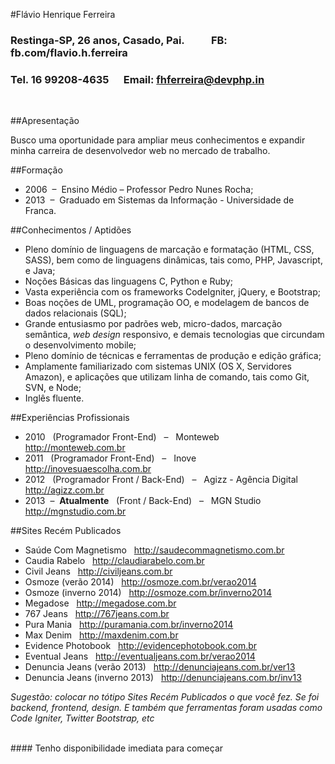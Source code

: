 
#Flávio Henrique Ferreira
### Restinga-SP, 26 anos, Casado, Pai. &nbsp;&nbsp;&nbsp;&nbsp;&nbsp;&nbsp;&nbsp;&nbsp;&nbsp;&nbsp;FB: fb.com/flavio.h.ferreira
### Tel. 16 99208-4635 &nbsp;&nbsp;&nbsp;&nbsp;&nbsp;Email: fhferreira@devphp.in
<br />

##Apresentação

Busco uma oportunidade para ampliar meus conhecimentos e expandir minha carreira de desenvolvedor web no mercado de trabalho.

##Formação

- 2006 &nbsp;–&nbsp; Ensino Médio – Professor Pedro Nunes Rocha;
- 2013 &nbsp;–&nbsp; Graduado em Sistemas da Informação - Universidade de Franca.

##Conhecimentos / Aptidões

- Pleno domínio de linguagens de marcação e formatação (HTML, CSS, SASS), bem como de linguagens dinâmicas, tais como, PHP, Javascript, e Java;
- Noções Básicas das linguagens C, Python e Ruby;
- Vasta experiência com os frameworks CodeIgniter, jQuery, e Bootstrap;
- Boas noções de UML, programação OO, e modelagem de bancos de dados relacionais (SQL);
- Grande entusiasmo por padrões web, micro-dados, marcação semântica, *web design* responsivo, e demais tecnologias que circundam o desenvolvimento mobile;
- Pleno domínio de técnicas e ferramentas de produção e edição gráfica;
- Amplamente familiarizado com sistemas UNIX (OS X, Servidores Amazon), e aplicações que utilizam linha de comando, tais como Git, SVN, e Node;
- Inglês fluente.

##Experiências Profissionais

- 2010 &nbsp;&nbsp;(Programador Front-End) &nbsp;&nbsp;–&nbsp;&nbsp; Monteweb&nbsp;&nbsp; <http://monteweb.com.br>
- 2011 &nbsp;&nbsp;(Programador Front-End) &nbsp;&nbsp;–&nbsp;&nbsp; Inove&nbsp;&nbsp; <http://inovesuaescolha.com.br>
- 2012 &nbsp;&nbsp;(Programador Front / Back-End) &nbsp;&nbsp;–&nbsp;&nbsp; Agizz - Agência Digital&nbsp;&nbsp; <http://agizz.com.br>
- 2013 &nbsp;–&nbsp; **Atualmente** &nbsp;&nbsp;(Front / Back-End) &nbsp;&nbsp;–&nbsp;&nbsp; MGN Studio&nbsp;&nbsp; <http://mgnstudio.com.br>

##Sites Recém Publicados

- Saúde Com Magnetismo &nbsp;&nbsp;<http://saudecommagnetismo.com.br>
- Caudia Rabelo &nbsp;&nbsp;<http://claudiarabelo.com.br>
- Civil Jeans &nbsp;&nbsp;<http://civiljeans.com.br>
- Osmoze (verão 2014) &nbsp;&nbsp;<http://osmoze.com.br/verao2014>
- Osmoze (inverno 2014) &nbsp;&nbsp;<http://osmoze.com.br/inverno2014>
- Megadose &nbsp;&nbsp;<http://megadose.com.br>
- 767 Jeans &nbsp;&nbsp;<http://767jeans.com.br>
- Pura Mania &nbsp;&nbsp;<http://puramania.com.br/inverno2014>
- Max Denim &nbsp;&nbsp;<http://maxdenim.com.br>
- Evidence Photobook &nbsp;&nbsp;<http://evidencephotobook.com.br>
- Eventual Jeans &nbsp;&nbsp;<http://eventualjeans.com.br/verao2014>
- Denuncia Jeans (verão 2013) &nbsp;&nbsp;<http://denunciajeans.com.br/ver13>
- Denuncia Jeans (inverno 2013) &nbsp;&nbsp;<http://denunciajeans.com.br/inv13>

*Sugestão: colocar no tótipo Sites Recém Publicados o que você fez. Se foi backend, frontend, design. E também que ferramentas foram usadas como Code Igniter, Twitter Bootstrap, etc*

<br />
#### Tenho disponibilidade imediata para começar
<br />
